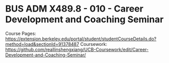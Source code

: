 # BUS ADM X489.8 - 010 - Career Development and Coaching Seminar
Course Pages: https://extension.berkeley.edu/portal/student/studentCourseDetails.do?method=load&sectionId=91378487
Coursework: https://github.com/reallinshengxiang/UCB-Coursework/edit/Career-Development-and-Coaching-Seminar/
